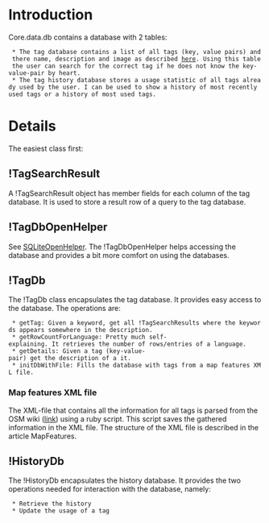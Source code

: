 Introduction
============

Core.data.db contains a database with 2 tables:

` * The tag database contains a list of all tags (key, value pairs) and there name, description and image as described `[`here`](http://wiki.openstreetmap.org/wiki/Map_Features)`. Using this table the user can search for the correct tag if he does not know the key-value-pair by heart.`\
` * The tag history database stores a usage statistic of all tags already used by the user. I can be used to show a history of most recently used tags or a history of most used tags.`

Details
=======

The easiest class first:

!TagSearchResult
----------------

A !TagSearchResult object has member fields for each column of the tag
database. It is used to store a result row of a query to the tag
database.

!TagDbOpenHelper
----------------

See
[SQLiteOpenHelper](http://developer.android.com/reference/android/database/sqlite/SQLiteOpenHelper.html).
The !TagDbOpenHelper helps accessing the database and provides a bit
more comfort on using the databases.

!TagDb
------

The !TagDb class encapsulates the tag database. It provides easy access
to the database. The operations are:

` * getTag: Given a keyword, get all !TagSearchResults where the keywords appears somewhere in the description.`\
` * getRowCountForLanguage: Pretty much self-explaining. It retrieves the number of rows/entries of a language.`\
` * getDetails: Given a tag (key-value-pair) get the description of a it.`\
` * initDbWithFile: Fills the database with tags from a map features XML file.`

### Map features XML file

The XML-file that contains all the information for all tags is parsed
from the OSM wiki
([link](http://wiki.openstreetmap.org/wiki/Map_Features)) using a ruby
script. This script saves the gathered information in the XML file. The
structure of the XML file is described in the article MapFeatures.

!HistoryDb
----------

The !HistoryDb encapsulates the history database. It provides the two
operations needed for interaction with the database, namely:

` * Retrieve the history`\
` * Update the usage of a tag`

